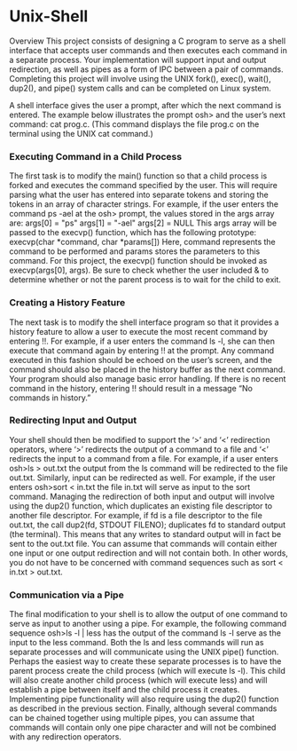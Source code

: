 # Unix-Shell
Overview
This project consists of designing a C program to serve as a shell interface that accepts user commands and then executes each command in a separate process. Your implementation will support input and output redirection, as well as pipes as a form of IPC between a pair of commands. Completing this project will involve using the UNIX fork(), exec(), wait(), dup2(), and pipe() system calls and can be completed on Linux system.

A shell interface gives the user a prompt, after which the next command is entered. The example below illustrates the prompt osh> and the user’s next command: cat prog.c. (This command displays the file prog.c on the terminal using the UNIX cat command.)

### Executing Command in a Child Process
The first task is to modify the main() function so that a child process is forked and executes the command specified by the user. This will require parsing what the user has entered into separate tokens and storing the tokens in an array of character strings. For example, if the user enters the command ps -ael at the osh> prompt, the values stored in the args array are: args[0] = "ps" args[1] = "-ael" args[2] = NULL This args array will be passed to the execvp() function, which has the following prototype: execvp(char *command, char *params[]) Here, command represents the command to be performed and params stores the parameters to this command. For this project, the execvp() function should be invoked as execvp(args[0], args). Be sure to check whether the user included & to determine whether or not the parent process is to wait for the child to exit.

### Creating a History Feature
The next task is to modify the shell interface program so that it provides a history feature to allow a user to execute the most recent command by entering !!. For example, if a user enters the command ls -l, she can then execute that command again by entering !! at the prompt. Any command executed in this fashion should be echoed on the user’s screen, and the command should also be placed in the history buffer as the next command. Your program should also manage basic error handling. If there is no recent command in the history, entering !! should result in a message “No commands in history.”

### Redirecting Input and Output
Your shell should then be modified to support the ‘>’ and ‘<’ redirection operators, where ‘>’ redirects the output of a command to a file and ‘<’ redirects the input to a command from a file. For example, if a user enters osh>ls > out.txt the output from the ls command will be redirected to the file out.txt. Similarly, input can be redirected as well. For example, if the user enters osh>sort < in.txt the file in.txt will serve as input to the sort command. Managing the redirection of both input and output will involve using the dup2() function, which duplicates an existing file descriptor to another file descriptor. For example, if fd is a file descriptor to the file out.txt, the call dup2(fd, STDOUT FILENO); duplicates fd to standard output (the terminal). This means that any writes to standard output will in fact be sent to the out.txt file. You can assume that commands will contain either one input or one output redirection and will not contain both. In other words, you do not have to be concerned with command sequences such as sort < in.txt > out.txt.

### Communication via a Pipe
The final modification to your shell is to allow the output of one command to serve as input to another using a pipe. For example, the following command sequence osh>ls -l | less has the output of the command ls -l serve as the input to the less command. Both the ls and less commands will run as separate processes and will communicate using the UNIX pipe() function. Perhaps the easiest way to create these separate processes is to have the parent process create the child process (which will execute ls -l). This child will also create another child process (which will execute less) and will establish a pipe between itself and the child process it creates. Implementing pipe functionality will also require using the dup2() function as described in the previous section. Finally, although several commands can be chained together using multiple pipes, you can assume that commands will contain only one pipe character and will not be combined with any redirection operators.
